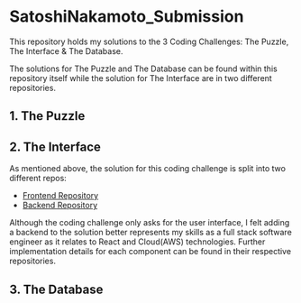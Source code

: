 
# SatoshiNakamoto_Submission 

This repository holds my solutions to the 3 Coding Challenges: The Puzzle, The Interface & The Database.

The solutions for The Puzzle and The Database can be found within this repository itself while the solution for The Interface are in two different repositories.


## 1. The Puzzle

## 2. The Interface
As mentioned above, the solution for this coding challenge is split into two different repos:

 - [Frontend Repository](https://github.com/Munaiz123/SatoshiNakamoto_Frontend)
 - [Backend Repository](https://github.com/Munaiz123/SatoshiNakamoto_Backend)

Although the coding challenge only asks for the user interface, I felt adding a backend to the solution better represents my skills as a full stack software engineer as it relates to React and Cloud(AWS) technologies. Further implementation details for each component can be found in their respective repositories. 

## 3. The Database

